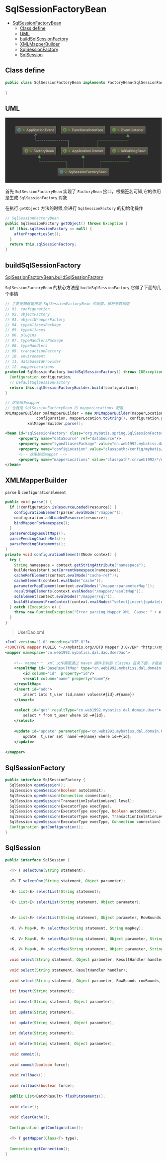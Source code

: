 # SqlSessionFactoryBean

- [SqlSessionFactoryBean](#sqlsessionfactorybean)
  - [Class define](#class-define)
  - [UML](#uml)
  - [buildSqlSessionFactory](#buildsqlsessionfactory)
  - [XMLMapperBuilder](#xmlmapperbuilder)
  - [SqlSessionFactory](#sqlsessionfactory)
  - [SqlSession](#sqlsession)

## Class define

```java
public class SqlSessionFactoryBean implements FactoryBean<SqlSessionFactory>, InitializingBean, ApplicationListener<ApplicationEvent> {

}
```

## UML

![SqlSessionFactoryBean](./images/SqlSessionFactoryBean.png)

首先 `SqlSessionFactoryBean` 实现了 `FactoryBean` 接口，根据签名可知,它的作用是生成 `SqlSessionFactory` 对象

在执行  `getObject` 方法的时候,会进行 `SqlSessionFactory` 的初始化操作


```java
// SqlSessionFactoryBean
public SqlSessionFactory getObject() throws Exception {
  if (this.sqlSessionFactory == null) {
    afterPropertiesSet();
  }
  return this.sqlSessionFactory;
}
```

## buildSqlSessionFactory

[SqlSessionFactoryBean.buildSqlSessionFactory](https://github.com/mybatis/spring/blob/master/src/main/java/org/mybatis/spring/SqlSessionFactoryBean.java#L489)

`SqlSessionFactoryBean` 的核心方法是 `buildSqlSessionFactory` 它做了下面的几个事情

```java
// 主要逻辑就是根据 SqlSessionFactoryBean 的配置，解析参数赋值
// 01. configuration
// 02. objectFactory
// 03. objectWrapperFactory
// 04. typeAliasesPackage
// 05. typeAliases
// 06. plugins
// 07. typeHandlersPackage
// 08. typeHandlers
// 09. transactionFactory
// 10. environment
// 11. databaseIdProvider
// 12. mapperLocations
protected SqlSessionFactory buildSqlSessionFactory() throws IOException {
  Configuration configuration;
  // DefaultSqlSessionFactory
  return this.sqlSessionFactoryBuilder.build(configuration);
}
```

```java
// 这里解析mapper
// 也就是 SqlSessionFactoryBean 的 mapperLocations 配置
XMLMapperBuilder xmlMapperBuilder = new XMLMapperBuilder(mapperLocation.getInputStream(),
              configuration, mapperLocation.toString(), configuration.getSqlFragments());
          xmlMapperBuilder.parse();
```

```xml
<bean id="sqlSessionFactory" class="org.mybatis.spring.SqlSessionFactoryBean">
      <property name="dataSource" ref="dataSource"/>
      <property name="typeAliasesPackage" value="cn.web1992.mybatiss.dal.domain"/>
      <property name="configLocation" value="classpath:/config/mybatis/mybatis-config.xml"/>
      <!-- 这里解析mapper -->
      <property name="mapperLocations" value="classpath*:cn/web1992/*/dal/dao/*.xml" />
</bean>
```

## XMLMapperBuilder

`parse` & `configurationElement`

```java
public void parse() {
  if (!configuration.isResourceLoaded(resource)) {
    configurationElement(parser.evalNode("/mapper"));
    configuration.addLoadedResource(resource);
    bindMapperForNamespace();
  }
  parsePendingResultMaps();
  parsePendingChacheRefs();
  parsePendingStatements();
}
private void configurationElement(XNode context) {
  try {
    String namespace = context.getStringAttribute("namespace");
    builderAssistant.setCurrentNamespace(namespace);
    cacheRefElement(context.evalNode("cache-ref"));
    cacheElement(context.evalNode("cache"));
    parameterMapElement(context.evalNodes("/mapper/parameterMap"));
    resultMapElements(context.evalNodes("/mapper/resultMap"));
    sqlElement(context.evalNodes("/mapper/sql"));
    buildStatementFromContext(context.evalNodes("select|insert|update|delete"));
  } catch (Exception e) {
    throw new RuntimeException("Error parsing Mapper XML. Cause: " + e, e);
  }
}
```

> UserDao.xml

```xml
<?xml version="1.0" encoding="UTF-8"?>
<!DOCTYPE mapper PUBLIC "-//mybatis.org//DTD Mapper 3.0//EN" "http://mybatis.org/dtd/mybatis-3-mapper.dtd">
<mapper namespace="cn.web1992.mybatiss.dal.dao.UserDao">

    <!-- mapper *. xml 文件需要通过 maven 插件复制到 classes 目录下面，才能被找到 -->
    <resultMap id="BaseResultMap" type="cn.web1992.mybatiss.dal.domain.User">
        <id column="id"  property="id"/>
        <result column="name" property="name"/>
    </resultMap>
    <insert id="add">
        insert into t_user (id,name) values(#{id},#{name})
    </insert>

    <select id="get" resultType="cn.web1992.mybatiss.dal.domain.User">
        select * from t_user where id =#{id};
    </select>

    <update id="update" parameterType="cn.web1992.mybatiss.dal.domain.User">
        update  t_user set `name`=#{name} where id=#{id};
    </update>

</mapper>
```

## SqlSessionFactory

```java
public interface SqlSessionFactory {
  SqlSession openSession();
  SqlSession openSession(boolean autoCommit);
  SqlSession openSession(Connection connection);
  SqlSession openSession(TransactionIsolationLevel level);
  SqlSession openSession(ExecutorType execType);
  SqlSession openSession(ExecutorType execType, boolean autoCommit);
  SqlSession openSession(ExecutorType execType, TransactionIsolationLevel level);
  SqlSession openSession(ExecutorType execType, Connection connection);
  Configuration getConfiguration();
}
```

## SqlSession

```java
public interface SqlSession {

  <T> T selectOne(String statement);

  <T> T selectOne(String statement, Object parameter);

  <E> List<E> selectList(String statement);

  <E> List<E> selectList(String statement, Object parameter);


  <E> List<E> selectList(String statement, Object parameter, RowBounds rowBounds);

  <K, V> Map<K, V> selectMap(String statement, String mapKey);

  <K, V> Map<K, V> selectMap(String statement, Object parameter, String mapKey);

  <K, V> Map<K, V> selectMap(String statement, Object parameter, String mapKey, RowBounds rowBounds);

  void select(String statement, Object parameter, ResultHandler handler);

  void select(String statement, ResultHandler handler);

  void select(String statement, Object parameter, RowBounds rowBounds, ResultHandler handler);

  int insert(String statement);

  int insert(String statement, Object parameter);

  int update(String statement);

  int update(String statement, Object parameter);

  int delete(String statement);

  int delete(String statement, Object parameter);

  void commit();

  void commit(boolean force);

  void rollback();

  void rollback(boolean force);

  public List<BatchResult> flushStatements();

  void close();

  void clearCache();

  Configuration getConfiguration();

  <T> T getMapper(Class<T> type);

  Connection getConnection();
}
```
